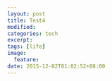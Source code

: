 ```yaml
---
layout: post
title: Test4
modified:
categories: tech
excerpt:
tags: [life]
image:
  feature:
date: 2015-12-02T01:02:52+08:00
---
```

